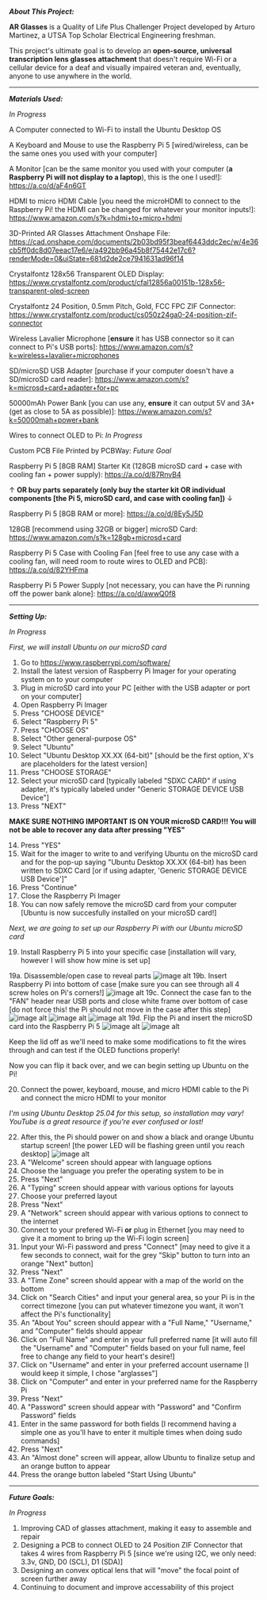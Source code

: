 _**About This Project:**_

**AR Glasses** is a Quality of Life Plus Challenger Project developed by  Arturo Martinez, a UTSA Top Scholar Electrical Engineering freshman.

This project's ultimate goal is to develop an **open-source, universal transcription lens glasses attachment** that doesn't require Wi-Fi or a cellular device for a deaf and visually impaired veteran and, eventually, anyone to use anywhere in the world.

---------------------------------------------------------------------------------------------------------------------------------------------------------------------------------------------------------------------

_**Materials Used:**_

_*In Progress*_

A Computer connected to Wi-Fi to install the Ubuntu Desktop OS

A Keyboard and Mouse to use the Raspberry Pi 5 [wired/wireless, can be the same ones you used with your computer] 

A Monitor [can be the same monitor you used with your computer (**a Raspberry Pi will not display to a laptop**), this is the one I used!]: https://a.co/d/aF4n6GT

HDMI to micro HDMI Cable [you need the microHDMI to connect to the Raspberry Pi! the HDMI can be changed for whatever your monitor inputs!]: https://www.amazon.com/s?k=hdmi+to+micro+hdmi

3D-Printed AR Glasses Attachment Onshape File: https://cad.onshape.com/documents/2b03bd95f3beaf6443ddc2ec/w/4e36cb5ff0dc8d07eeac17e6/e/a492bb96a45b8f75442e17c6?renderMode=0&uiState=681d2de2ce7941631ad96f14

Crystalfontz 128x56 Transparent OLED Display: https://www.crystalfontz.com/product/cfal12856a00151b-128x56-transparent-oled-screen

Crystalfontz 24 Position, 0.5mm Pitch, Gold, FCC FPC ZIF Connector: https://www.crystalfontz.com/product/cs050z24ga0-24-position-zif-connector

Wireless Lavalier Microphone [**ensure** it has USB connector so it can connect to Pi's USB ports]: https://www.amazon.com/s?k=wireless+lavalier+microphones

SD/microSD USB Adapter [purchase if your computer doesn't have a SD/microSD card reader]: https://www.amazon.com/s?k=microsd+card+adapter+for+pc

50000mAh Power Bank [you can use any, **ensure** it can output 5V and 3A+ (get as close to 5A as possible)]: https://www.amazon.com/s?k=50000mah+power+bank

Wires to connect OLED to Pi: _In Progress_

Custom PCB File Printed by PCBWay: _Future Goal_

Raspberry Pi 5 [8GB RAM] Starter Kit (128GB microSD card + case with cooling fan + power supply): https://a.co/d/87RnvB4

&#8593; **OR buy parts separately (only buy the starter kit OR individual components [the Pi 5, microSD card, and case with cooling fan])** &#8595;

Raspberry Pi 5 [8GB RAM or more]: https://a.co/d/8Ey5J5D

128GB [recommend using 32GB or bigger] microSD Card: https://www.amazon.com/s?k=128gb+microsd+card 

Raspberry Pi 5 Case with Cooling Fan [feel free to use any case with a cooling fan, will need room to route wires to OLED and PCB]: https://a.co/d/82YHFma

Raspberry Pi 5 Power Supply [not necessary, you can have the Pi running off the power bank alone]: https://a.co/d/awwQ0f8

---------------------------------------------------------------------------------------------------------------------------------------------------------------------------------------------------------------------

_**Setting Up:**_

_*In Progress*_

_First, we will install Ubuntu on our microSD card_

1. Go to https://www.raspberrypi.com/software/
2. Install the latest version of Raspberry Pi Imager for your operating system on to your computer
3. Plug in microSD card into your PC [either with the USB adapter or port on your computer]
4. Open Raspberry Pi Imager
5. Press "CHOOSE DEVICE"
6. Select "Raspberry Pi 5"
7. Press "CHOOSE OS"
8. Select "Other general-purpose OS"
9. Select "Ubuntu"
10. Select "Ubuntu Desktop XX.XX (64-bit)" [should be the first option, X's are placeholders for the latest version]
11. Press "CHOOSE STORAGE"
12. Select your microSD card [typically labeled "SDXC CARD" if using adapter, it's typically labeled under "Generic STORAGE DEVICE USB Device"]
13. Press "NEXT"

**MAKE SURE NOTHING IMPORTANT IS ON YOUR microSD CARD!!! You will not be able to recover any data after pressing "YES"**

14. Press "YES"
15. Wait for the imager to write to and verifying Ubuntu on the microSD card and for the pop-up saying "Ubuntu Desktop XX.XX (64-bit) has been written to SDXC Card [or if using adapter, 'Generic STORAGE DEVICE USB Device']"
16. Press "Continue"
17. Close the Raspberry Pi Imager
18. You can now safely remove the microSD card from your computer [Ubuntu is now succesfully installed on your microSD card!]

_Next, we are going to set up our Raspberry Pi with our Ubuntu microSD card_

19. Install Raspberry Pi 5 into your specific case [installation will vary, however I will show how mine is set up]

19a.  Disassemble/open case to reveal parts ![image alt](https://github.com/arturo-j-martinez-ii/arglassestranscribe/blob/main/images%20for%20README/1%20-%20Case%20Before%20Assembly.jpeg?raw=true)
19b. Insert Raspberry Pi into bottom of case [make sure you can see through all 4 screw holes on Pi's corners!] ![image alt](https://github.com/arturo-j-martinez-ii/arglassestranscribe/blob/main/images%20for%20README/2%20-%20Placing%20Raspberry%20Pi%20into%20Case%20Bottom.jpeg?raw=true)
19c. Connect the case fan to the "FAN" header near USB ports and close white frame over bottom of case [do not force this! the Pi should not move in the case after this step] ![image alt](https://github.com/arturo-j-martinez-ii/arglassestranscribe/blob/main/images%20for%20README/3%20-%20Showing%20How%20Fan%20and%20Pi%20Will%20Connect.jpeg?raw=true)
![image alt](https://github.com/arturo-j-martinez-ii/arglassestranscribe/blob/main/images%20for%20README/4%20-%20Fan%20and%20Pi%20Connected.jpeg?raw=true)
![image alt](https://github.com/arturo-j-martinez-ii/arglassestranscribe/blob/main/images%20for%20README/5%20-%20Fan%20and%20Bottom%20Closed%20Together.jpeg?raw=true)
19d. Flip the Pi and insert the microSD card into the Raspberry Pi 5 ![image alt](https://github.com/arturo-j-martinez-ii/arglassestranscribe/blob/main/images%20for%20README/6%20-%20Where%20microSD%20Inserts.jpeg?raw=true) ![image alt](https://github.com/arturo-j-martinez-ii/arglassestranscribe/blob/main/images%20for%20README/7%20-%20microSD%20Inserted.jpeg?raw=true)

Keep the lid off as we'll need to make some modifications to fit the wires through and can test if the OLED functions properly!

Now you can flip it back over, and we can begin setting up Ubuntu on the Pi!

20. Connect the power, keyboard, mouse, and micro HDMI cable to the Pi and connect the micro HDMI to your monitor

_I'm using Ubuntu Desktop 25.04 for this setup, so installation may vary! YouTube is a great resource if you're ever confused or lost!_

22. After this, the Pi should power on and show a black and orange Ubuntu startup screen! [the power LED will be flashing green until you reach desktop] ![image alt](https://github.com/arturo-j-martinez-ii/arglassestranscribe/blob/main/images%20for%20README/8%20-%20Ubuntu%20Startup%20Screen.jpeg?raw=true)
23. A  "Welcome" screen should appear with language options
24. Choose the language you prefer the operating system to be in
25. Press "Next"
26. A "Typing" screen should appear with various options for layouts
27. Choose your preferred layout
28. Press "Next"
29. A "Network" screen should appear with various options to connect to the internet
30. Connect to your prefered Wi-Fi **or** plug in Ethernet [you may need to give it a moment to bring up the Wi-Fi login screen]
31. Input your Wi-Fi password and press "Connect" [may need to give it a few seconds to connect, wait for the grey "Skip" button to turn into an orange "Next" button]
32. Press "Next"
33. A "Time Zone" screen should appear with a map of the world on the bottom
34. Click on "Search Cities" and input your general area, so your Pi is in the correct timezone [you can put whatever timezone you want, it won't affect the Pi's functionality]
35. An "About You" screen should appear with a "Full Name," "Username," and "Computer" fields should appear
36. Click on "Full Name" and enter in your full preferred name [it will auto fill the "Username" and "Computer" fields based on your full name, feel free to change any field to your heart's desire!]
37. Click on "Username" and enter in your preferred account username [I would keep it simple, I chose "arglasses"]
38. Click on "Computer" and enter in your preferred name for the Raspberry Pi
39. Press "Next"
40. A "Password" screen should appear with "Password" and "Confirm Password" fields
41. Enter in the same password for both fields [I recommend having a simple one as you'll have to enter it multiple times when doing sudo commands]
42. Press "Next"
43. An "Almost done" screen will appear, allow Ubuntu to finalize setup and an orange button to appear
44. Press the orange button labeled "Start Using Ubuntu" 


---------------------------------------------------------------------------------------------------------------------------------------------------------------------------------------------------------------------

_**Future Goals:**_

_*In Progress*_

1. Improving CAD of glasses attachment, making it easy to assemble and repair
2. Designing a PCB to connect OLED to 24 Position ZIF Connector that takes 4 wires from Raspberry Pi 5 [since we're using I2C, we only need: 3.3v, GND, D0 (SCL), D1 (SDA)]
3. Designing an convex optical lens that will "move" the focal point of screen further away
4. Continuing to document and improve accessability of this project
